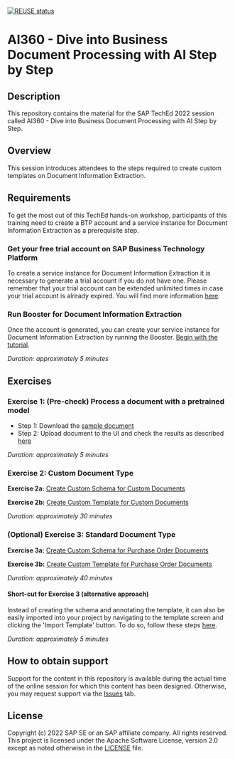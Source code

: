 [![REUSE status](https://api.reuse.software/badge/github.com/SAP-samples/teched2022-AI360)](https://api.reuse.software/info/github.com/SAP-samples/teched2022-AI360)

# AI360 - Dive into Business Document Processing with AI Step by Step

## Description

This repository contains the material for the SAP TechEd 2022 session called AI360 - Dive into Business Document Processing with AI Step by Step.  

## Overview

This session introduces attendees to the steps required to create custom templates on Document Information Extraction.

## Requirements

To get the most out of this TechEd hands-on workshop, participants of this training need to create a BTP account and a service instance for Document Information Extraction as a prerequisite step.

### Get your free trial account on SAP Business Technology Platform
To create a service instance for Document Information Extraction it is necessary to generate a trial account if you do not have one. Please remember that your trial account can be extended unlimited times in case your trial account is already expired. You will find more information <a href="https://developers.sap.com/tutorials/hcp-create-trial-account.html#0dcf1c45-cd6f-48cc-ae10-690765287a5a" target="_blank">here</a>. 

### Run Booster for Document Information Extraction 
Once the account is generated, you can create your service instance for Document Information Extraction by running the Booster. <a href="https://developers.sap.com/tutorials/cp-aibus-dox-booster-app.html" target="_blank">Begin with the tutorial</a>.

*Duration: approximately 5 minutes* 

## Exercises

### Exercise 1: (Pre-check) Process a document with a pretrained model
<a id="Exercise0"></a>
- Step 1: Download the <a href="https://raw.githubusercontent.com/SAPDocuments/Tutorials/master/tutorials/cp-aibus-dox-swagger-ui/data/sample-invoice-1.pdf" target="_blank">sample document</a>
- Step 2: Upload document to the UI and check the results as described <a href="https://developers.sap.com/tutorials/cp-aibus-dox-ui.html" target="_blank">here</a>

*Duration: approximately 5 minutes*

### Exercise 2: Custom Document Type

<a id="Exercise2a"></a>
**Exercise 2a:**
<a href="https://developers.sap.com/tutorials/cp-aibus-dox-ui-schema-custom.html" target="_blank">Create Custom Schema for Custom Documents</a>

<a id="Exercise2b"></a>
**Exercise 2b:**
<a href="https://developers.sap.com/tutorials/cp-aibus-dox-ui-template-custom.html" target="_blank">Create Custom Template for Custom Documents</a>

*Duration: approximately 30 minutes*

### (Optional) Exercise 3: Standard Document Type 

<a id="Exercise3a"></a>
**Exercise 3a:**
<a href="https://developers.sap.com/tutorials/cp-aibus-dox-ui-schema.html" target="_blank">Create Custom Schema for Purchase Order Documents</a>

<a id="Exercise3b"></a>
**Exercise 3b:**
[Create Custom Template for Purchase Order Documents](https://developers.sap.com/tutorials/cp-aibus-dox-ui-template.html)

*Duration: approximately 40 minutes*

#### Short-cut for Exercise 3 (alternative approach) 
Instead of creating the schema and annotating the template, it can also be easily  imported into your project by navigating to the template screen and clicking the 'Import Template' button. To do so, follow these steps [here](https://github.com/SAP-samples/teched2022-AI380/tree/main/exercises).

*Duration: approximately 5 minutes*

## How to obtain support

Support for the content in this repository is available during the actual time of the online session for which this content has been designed. Otherwise, you may request support via the [Issues](../../issues) tab.

## License

Copyright (c) 2022 SAP SE or an SAP affiliate company. All rights reserved. This project is licensed under the Apache Software License, version 2.0 except as noted otherwise in the [LICENSE](LICENSES/Apache-2.0.txt) file.
